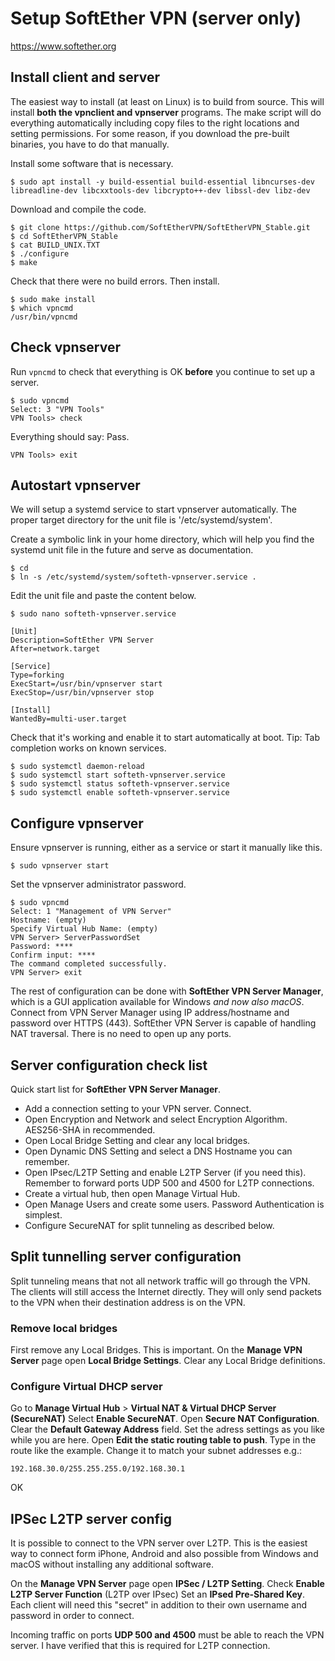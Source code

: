 # Setup SoftEther VPN (server only)

https://www.softether.org


## Install client and server

The easiest way to install (at least on Linux) is to build from source. This will install __both the vpnclient and vpnserver__ programs. The make script will do everything automatically including copy files to the right locations and setting permissions. For some reason, if you download the pre-built binaries, you have to do that manually.

Install some software that is necessary.

    $ sudo apt install -y build-essential build-essential libncurses-dev libreadline-dev libcxxtools-dev libcrypto++-dev libssl-dev libz-dev

Download and compile the code.

    $ git clone https://github.com/SoftEtherVPN/SoftEtherVPN_Stable.git
    $ cd SoftEtherVPN_Stable
    $ cat BUILD_UNIX.TXT
    $ ./configure
    $ make

Check that there were no build errors. Then install.

    $ sudo make install
    $ which vpncmd
    /usr/bin/vpncmd


## Check vpnserver

Run ```vpncmd``` to check that everything is OK __before__ you continue to set up a server.

    $ sudo vpncmd
    Select: 3 "VPN Tools"
    VPN Tools> check

Everything should say: Pass.

    VPN Tools> exit


## Autostart vpnserver

We will setup a systemd service to start vpnserver automatically.
The proper target directory for the unit file is '/etc/systemd/system'.

Create a symbolic link in your home directory, which will help you find the systemd unit file in the future and serve as documentation.

    $ cd
    $ ln -s /etc/systemd/system/softeth-vpnserver.service .

Edit the unit file and paste the content below.

    $ sudo nano softeth-vpnserver.service

```
[Unit]
Description=SoftEther VPN Server
After=network.target

[Service]
Type=forking
ExecStart=/usr/bin/vpnserver start
ExecStop=/usr/bin/vpnserver stop

[Install]
WantedBy=multi-user.target
```

Check that it's working and enable it to start automatically at boot. 
Tip: Tab completion works on known services.

    $ sudo systemctl daemon-reload
    $ sudo systemctl start softeth-vpnserver.service
    $ sudo systemctl status softeth-vpnserver.service
    $ sudo systemctl enable softeth-vpnserver.service


## Configure vpnserver

Ensure vpnserver is running, either as a service or start it manually like this.

    $ sudo vpnserver start

Set the vpnserver administrator password.

    $ sudo vpncmd
    Select: 1 "Management of VPN Server"
    Hostname: (empty)
    Specify Virtual Hub Name: (empty)
    VPN Server> ServerPasswordSet
    Password: ****
    Confirm input: ****
    The command completed successfully.
    VPN Server> exit

The rest of configuration can be done with __SoftEther VPN Server Manager__, which is a GUI application available for Windows *and now also macOS*. 
Connect from VPN Server Manager using IP address/hostname and password over HTTPS (443). 
SoftEther VPN Server is capable of handling NAT traversal. There is no need to open up any ports. 


## Server configuration check list

Quick start list for __SoftEther VPN Server Manager__.

- Add a connection setting to your VPN server. Connect.
- Open Encryption and Network and select Encryption Algorithm. 
AES256-SHA in recommended.
- Open Local Bridge Setting and clear any local bridges.
- Open Dynamic DNS Setting and select a DNS Hostname you can remember.
- Open IPsec/L2TP Setting and enable L2TP Server (if you need this).
Remember to forward ports UDP 500 and 4500 for L2TP connections.
- Create a virtual hub, then open Manage Virtual Hub. 
- Open Manage Users and create some users. Password Authentication is simplest.
- Configure SecureNAT for split tunneling as described below.


## Split tunnelling server configuration

Split tunneling means that not all network traffic will go through the VPN. The clients will still access the Internet directly. They will only send packets to the VPN when their destination address is on the VPN.

### Remove local bridges
First remove any Local Bridges. This is important.
On the __Manage VPN Server__ page open __Local Bridge Settings__. Clear any Local Bridge definitions.

### Configure Virtual DHCP server
Go to __Manage Virtual Hub__ > __Virtual NAT & Virtual DHCP Server (SecureNAT)__ 
Select  __Enable SecureNAT__.
Open __Secure NAT Configuration__.
Clear the __Default Gateway Address__ field.
Set the adress settings as you like while you are here. 
Open __Edit the static routing table to push__.
Type in the route like the example. Change it to match your subnet addresses e.g.:

    192.168.30.0/255.255.255.0/192.168.30.1

OK


## IPSec L2TP server config

It is possible to connect to the VPN server over L2TP. This is the easiest way to connect form iPhone, Android and also possible from Windows and macOS without installing any additional software.

On the __Manage VPN Server__ page open __IPSec / L2TP Setting__.
Check __Enable L2TP Server Function__ (L2TP over IPsec)
Set an __IPsed Pre-Shared Key__. Each client will need this "secret" in addition to their own username and password in order to connect.

Incoming traffic on ports __UDP 500 and 4500__ must be able to reach the VPN server. I have verified that this is required for L2TP connection.
